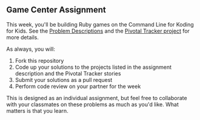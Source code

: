 ## Game Center Assignment

This week, you'll be building Ruby games on the Command Line for Koding for Kids.  See the [Problem Descriptions](http://vikingcodeschool.com/week-2-ruby/ramping-up-with-oop) and the [Pivotal Tracker project](https://www.pivotaltracker.com/n/projects/1158262) for more details.

As always, you will:

1. Fork this repository
2. Code up your solutions to the projects listed in the assignment description and the Pivotal Tracker stories
3. Submit your solutions as a pull request
4. Perform code review on your partner for the week

This is designed as an individual assignment, but feel free to collaborate with your classmates on these problems as much as you'd like.  What matters is that you learn.

